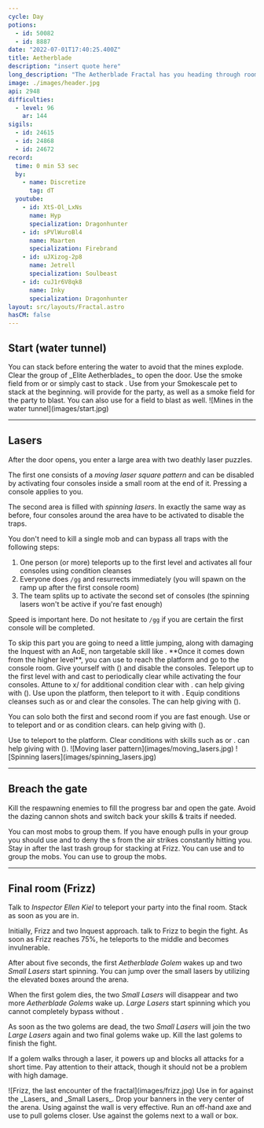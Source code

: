 ```yaml
---
cycle: Day
potions:
  - id: 50082
  - id: 8887
date: "2022-07-01T17:40:25.400Z"
title: Aetherblade
description: "insert quote here"
long_description: "The Aetherblade Fractal has you heading through rooms filled with traps and puzzles, facing off against a gang of fearsome airship pirates. Resulting in an encounter with the not so happy to see you Asura Frizz, and his Golems. Remember to bring stability, stunbreaks, and bind your dodge key to fly through this fractal."
image: ./images/header.jpg
api: 2948
difficulties:
  - level: 96
    ar: 144
sigils:
  - id: 24615
  - id: 24868
  - id: 24672
record:
  time: 0 min 53 sec
  by:
    - name: Discretize
      tag: dT
  youtube:
    - id: XtS-Ol_LxNs
      name: Hyp
      specialization: Dragonhunter
    - id: sPVlWuroBl4
      name: Maarten
      specialization: Firebrand
    - id: uJXizog-2p8
      name: Jetrell
      specialization: Soulbeast
    - id: cuJ1r6V8qk8
      name: Inky
      specialization: Dragonhunter
layout: src/layouts/Fractal.astro
hasCM: false
---
```


## Start (water tunnel) <Item id="50082" disableText/>

<Grid>
<GridItem sm="8">
You can stack <Effect name="Stealth"/> before entering the water to avoid that the mines explode. Clear the group of _Elite Aetherblades_ to open the door.

<Tabs>
<Tab specialization="thief">
Use the smoke field from <Skill id="13113"/> or <Skill name="Smoke Screen" profession="thief"/> or simply cast <Skill id="13117"/> to stack <Effect name="Stealth"/>.
</Tab>

<Tab specialization="ranger">
Use <Skill id="31568"/> from your Smokescale pet to stack <Effect name="Stealth"/> at the beginning.
</Tab>

<Tab specialization="Engineer">
<Skill id="30815"/> will provide <Effect name="Stealth"/> for the party, as well as a smoke field for the party to blast. You can also use <Skill id="5824"/> for a field to blast as well.
</Tab>
</Tabs>
</GridItem>

<GridItem sm="4">
![Mines in the water tunnel](images/start.jpg)
</GridItem>
</Grid>

---

## Lasers <Item id="50082" disableText/>

<Grid>
<GridItem sm="9">

After the door opens, you enter a large area with two deathly laser puzzles.

The first one consists of a _moving laser square pattern_ and can be disabled by activating four consoles inside a small room at the end of it. Pressing a console applies <Condition name="Immobile"/> to you.

The second area is filled with _spinning lasers_. In exactly the same way as before, four consoles around the area have to be activated to disable the traps.

You don't need to kill a single mob and can bypass all traps with the following steps:

1.  One person (or more) teleports up to the first level and activates all four consoles using condition cleanses
2.  Everyone does `/gg` and resurrects immediately (you will spawn on the ramp up after the first console room)
3.  The team splits up to activate the second set of consoles (the spinning lasers won't be active if you're fast enough)

Speed is important here. Do not hesitate to `/gg` if you are certain the first console will be completed.

<Tabs>

<Tab specialization="Revenant">
<ProfessionVideo title="First puzzle skip" profession="Revenant" src="rePLyrDp3Pc"/>
To skip this part you are going to need a little jumping, along with damaging the Inquest with an AoE, non targetable skill like <Skill name="Shackling Wave"/>. **Once it comes down from the higher level**, you can use <Skill name="Phase Traversal"/> to reach the platform and go to the console room. Give yourself <Boon name="Resistance"/> with <Skill name="Pain Absorption"/> (<Skill name="Legendary Demon Stance" disableText/>) and disable the consoles.
</Tab>

<Tab specialization="elementalist">
<ProfessionVideo title="First puzzle skip" profession="Elementalist" src="OjUvCp2h_04" timestamp="45"/>
Teleport up to the first level with <Skill id="5536"/> and cast <Skill id="5507"/> to periodically clear <Condition name="Immobile"/> while activating the four consoles. Attune to x/<Skill id="5493" disableText/> for additional condition clear with <Skill id="5551"/>. <Specialization name="Revenant"/> can help giving <Boon name="Resistance"/> with <Skill name="Pain Absorption"/> (<Skill name="Legendary Demon Stance" disableText/>).
</Tab>

<Tab specialization="Guardian">
<ProfessionVideo title="First puzzle skip" profession="Guardian" src="MmJTsOhdQeo" timestamp="460"/>
Use <Skill name="Sword of Justice"/> upon the platform, then teleport to it with <Skill name="Merciful Intervention"/>. Equip conditions cleanses such as <Skill id="45460"/> or <Skill id="9187"/> and clear the consoles. The<Specialization name="Revenant"/> can help giving <Boon name="Resistance"/> with <Skill name="Pain Absorption"/> (<Skill name="Legendary Demon Stance" disableText/>).
</Tab>

<Tab specialization="Thief">
<ProfessionVideo title="First puzzle skip" profession="Thief" src="Alpgs_GaZV0" />

You can solo both the first and second room if you are fast enough. Use <Skill id="13002"/> or <Skill id="13025"/> to teleport and <Trait id="1964"/> or <Skill id="13062"/> as condition clears. <Specialization name="Revenant"/> can help giving <Boon name="Resistance"/> with <Skill name="Pain Absorption"/> (<Skill name="Legendary Demon Stance" disableText/>).
</Tab>

<Tab specialization="Necromancer">
Use <Skill id="10543"/> to teleport to the platform. Clear conditions with skills such as <Skill id="10685"/> or <Skill id="10609"/>. <Specialization name="Revenant"/> can help giving <Boon name="Resistance"/> with <Skill name="Pain Absorption"/> (<Skill name="Legendary Demon Stance" disableText/>).
</Tab>
</Tabs>

</GridItem>

<GridItem sm="3">
![Moving laser pattern](images/moving_lasers.jpg)
![Spinning lasers](images/spinning_lasers.jpg)
</GridItem>
</Grid>

---

## Breach the gate <Item id="50082" disableText/>

Kill the respawning enemies to fill the progress bar and open the gate. Avoid the dazing cannon shots and switch back your skills & traits if needed.

<Tabs>
<Tab specialization="Revenant">
You can <Skill name="Call to Anguish"/> most mobs to group them. If you have enough pulls in your group you should use <Skill name="Legendary Dwarf Stance"/> and <Skill name="Inspiring Reinforcement"/> to deny the <Control name="Daze"/>s from the air strikes constantly hitting you.
</Tab>

<Tab specialization="elementalist">
Stay in <Skill id="5492"/> after the last trash group for <Boon name="Might"/> stacking at Frizz.
</Tab>

<Tab specialization="Guardian">
You can use <Skill name="Binding Blade"/> and <Skill name="Chapter 3: Heated Rebuke"/> to group the mobs.
</Tab>

<Tab specialization="Necromancer">
You can use <Skill name="spectral grasp"/> to group the mobs.
</Tab>
</Tabs>

---

<Grid>
<GridItem>

## Final room (Frizz) <Item id="8887" disableText/><Item id="24672" disableText/>

Talk to _Inspector Ellen Kiel_ to teleport your party into the final room. Stack <Boon name="Might"/> as soon as you are in.

Initially, Frizz and two Inquest approach. talk to Frizz to begin the fight. As soon as Frizz reaches 75%, he teleports to the middle and becomes invulnerable.

After about five seconds, the first _Aetherblade Golem_ wakes up and two _Small Lasers_ start spinning. You can jump over the small lasers by utilizing the elevated boxes around the arena.

When the first golem dies, the two _Small Lasers_ will disappear and two more _Aetherblade Golems_ wake up. _Large Lasers_ start spinning which you cannot completely bypass without <Effect name="Invulnerability"/>.

As soon as the two golems are dead, the two _Small Lasers_ will join the two _Large Lasers_ again and two final golems wake up. Kill the last golems to finish the fight.

If a golem walks through a laser, it powers up and blocks all attacks for a short time. Pay attention to their <Control name="Pull"/> attack, though it should not be a problem with high damage.
</GridItem>

<GridItem>
![Frizz, the last encounter of the fractal](images/frizz.jpg)
</GridItem>
</Grid>

<Tabs>
<Tab specialization="revenant">
Use <Skill name="Inspiring Reinforcement"/> in <Skill name="Legendary Dwarf Stance" disableText/> for <Boon name="Stability"/> against the _Lasers_ and _Small Lasers_.
</Tab>

<Tab specialization="Warrior">
Drop your banners in the very center of the arena. Using <Skill name="whirlwind attack"/> against the wall is very effective.
</Tab>

<Tab specialization="ranger">
Run an off-hand axe and use <Skill id="12638"/> to pull golems closer.
</Tab>

<Tab specialization="elementalist">
Use <Skill id="5697"/> against the golems next to a wall or box.
</Tab>
</Tabs>
